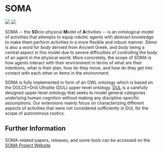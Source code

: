 # SOMA

![](https://github.com/ease-crc/ease_ontology/workflows/Uglify%20Ontology/badge.svg)
![](https://github.com/ease-crc/ease_ontology/workflows/Build%20NEEM%20Specification/badge.svg)

SOMA -- the **SO**cio-physical **M**odel of **A**ctivities -- is an ontological model of activities that attempts to equip robotic agents with abstract knowledge to make them perform activities in a more flexible and robust manner.
*Sôma* is also a word for *body* derived from Ancient Greek, and *body* being a central aspect in this model due to severe difficulties of controlling the body of an agent in the physical world.
More concretely, the scope of SOMA is how agents interact with their environment in terms of what are their intentions, what is their plan, how do they move, and how do they get into contact with each other or items in the environment.

SOMA is fully implemented in form of an OWL ontology which is based on the DOLCE+DnS Ultralite (DUL) upper-level ontology.
[DUL](http://www.ontologydesignpatterns.org/ont/dul/DUL.owl) is a carefully designed upper-level ontology that seeks to model general categories underlying human cognition without making any discipline-specific assumptions.
Our extensions mainly focus on characterizing different aspects of activities that were not considered sufficiently in DUL for the scope of autonomous rootics.

## Further Information

SOMA-related papers, releases, and some tools can be accessed on the [SOMA Project Website](https://ease-crc.github.io/soma/)
